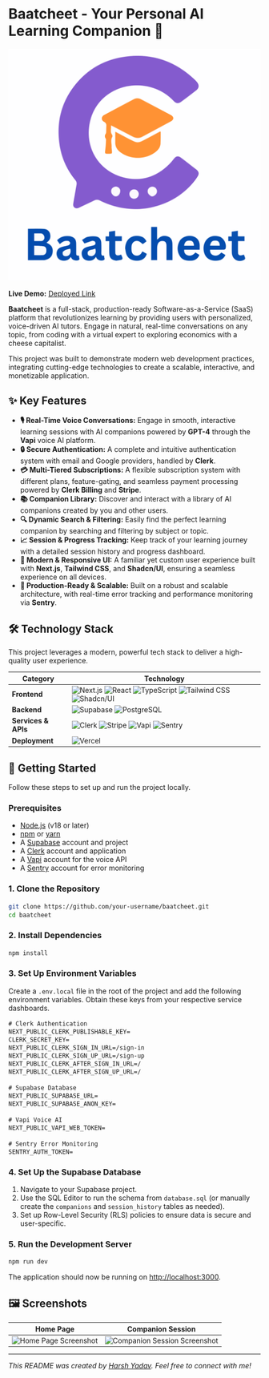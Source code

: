 # Baatcheet - Your Personal AI Learning Companion 🤖

![Baatcheet Demo](./public/images/logo.svg) <!-- Replace with a good screenshot or GIF of your app -->

**Live Demo:** [Deployed Link](https://baatcheet-dusky.vercel.app/) <!-- Replace with your live app link -->

**Baatcheet** is a full-stack, production-ready Software-as-a-Service (SaaS) platform that revolutionizes learning by providing users with personalized, voice-driven AI tutors. Engage in natural, real-time conversations on any topic, from coding with a virtual expert to exploring economics with a cheese capitalist.

This project was built to demonstrate modern web development practices, integrating cutting-edge technologies to create a scalable, interactive, and monetizable application.

## ✨ Key Features

-   **🎙️ Real-Time Voice Conversations:** Engage in smooth, interactive learning sessions with AI companions powered by **GPT-4** through the **Vapi** voice AI platform.
-   **🔒 Secure Authentication:** A complete and intuitive authentication system with email and Google providers, handled by **Clerk**.
-   **💳 Multi-Tiered Subscriptions:** A flexible subscription system with different plans, feature-gating, and seamless payment processing powered by **Clerk Billing** and **Stripe**.
-   **📚 Companion Library:** Discover and interact with a library of AI companions created by you and other users.
-   **🔍 Dynamic Search & Filtering:** Easily find the perfect learning companion by searching and filtering by subject or topic.
-   **📈 Session & Progress Tracking:** Keep track of your learning journey with a detailed session history and progress dashboard.
-   **🎨 Modern & Responsive UI:** A familiar yet custom user experience built with **Next.js**, **Tailwind CSS**, and **Shadcn/UI**, ensuring a seamless experience on all devices.
-   **🚀 Production-Ready & Scalable:** Built on a robust and scalable architecture, with real-time error tracking and performance monitoring via **Sentry**.

## 🛠️ Technology Stack

This project leverages a modern, powerful tech stack to deliver a high-quality user experience.

| Category          | Technology                                                                                                  |
| ----------------- | ----------------------------------------------------------------------------------------------------------- |
| **Frontend**      | ![Next.js](https://img.shields.io/badge/Next.js-000000?logo=nextdotjs) ![React](https://img.shields.io/badge/React-61DAFB?logo=react) ![TypeScript](https://img.shields.io/badge/TypeScript-3178C6?logo=typescript) ![Tailwind CSS](https://img.shields.io/badge/Tailwind_CSS-06B6D4?logo=tailwindcss) ![Shadcn/UI](https://img.shields.io/badge/shadcn/ui-000000) |
| **Backend**       | ![Supabase](https://img.shields.io/badge/Supabase-3FCF8E?logo=supabase) ![PostgreSQL](https://img.shields.io/badge/PostgreSQL-4169E1?logo=postgresql) |
| **Services & APIs** | ![Clerk](https://img.shields.io/badge/Clerk-6C47FF) ![Stripe](https://img.shields.io/badge/Stripe-6772E5?logo=stripe) ![Vapi](https://img.shields.io/badge/Vapi-1A1A1A) ![Sentry](https://img.shields.io/badge/Sentry-362D59?logo=sentry) |
| **Deployment**    | ![Vercel](https://img.shields.io/badge/Vercel-000000?logo=vercel) |

## 🚀 Getting Started

Follow these steps to set up and run the project locally.

### Prerequisites

-   [Node.js](https://nodejs.org/) (v18 or later)
-   [npm](https://www.npmjs.com/) or [yarn](https://yarnpkg.com/)
-   A [Supabase](https://supabase.com/) account and project
-   A [Clerk](https://clerk.com/) account and application
-   A [Vapi](https://vapi.ai/) account for the voice API
-   A [Sentry](https://sentry.io/) account for error monitoring

### 1. Clone the Repository

```bash
git clone https://github.com/your-username/baatcheet.git
cd baatcheet
```

### 2. Install Dependencies

```bash
npm install
```

### 3. Set Up Environment Variables

Create a `.env.local` file in the root of the project and add the following environment variables. Obtain these keys from your respective service dashboards.

```env
# Clerk Authentication
NEXT_PUBLIC_CLERK_PUBLISHABLE_KEY=
CLERK_SECRET_KEY=
NEXT_PUBLIC_CLERK_SIGN_IN_URL=/sign-in
NEXT_PUBLIC_CLERK_SIGN_UP_URL=/sign-up
NEXT_PUBLIC_CLERK_AFTER_SIGN_IN_URL=/
NEXT_PUBLIC_CLERK_AFTER_SIGN_UP_URL=/

# Supabase Database
NEXT_PUBLIC_SUPABASE_URL=
NEXT_PUBLIC_SUPABASE_ANON_KEY=

# Vapi Voice AI
NEXT_PUBLIC_VAPI_WEB_TOKEN=

# Sentry Error Monitoring
SENTRY_AUTH_TOKEN=
```

### 4. Set Up the Supabase Database

1.  Navigate to your Supabase project.
2.  Use the SQL Editor to run the schema from `database.sql` (or manually create the `companions` and `session_history` tables as needed).
3.  Set up Row-Level Security (RLS) policies to ensure data is secure and user-specific.

### 5. Run the Development Server

```bash
npm run dev
```

The application should now be running on [http://localhost:3000](http://localhost:3000).

## 🖼️ Screenshots

| Home Page                                    | Companion Session                                    |
| -------------------------------------------- | ---------------------------------------------------- |
| ![Home Page Screenshot](./public/screenshot1.png) | ![Companion Session Screenshot](./public/screenshot2.png) |

---

_This README was created by [Harsh Yadav](https://github.com/yadavharsh2004). Feel free to connect with me!_
